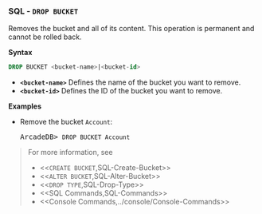 ### SQL - `DROP BUCKET`

Removes the bucket and all of its content.  This operation is permanent and cannot be rolled back.

**Syntax**

```sql
DROP BUCKET <bucket-name>|<bucket-id>
```

- **`<bucket-name>`** Defines the name of the bucket you want to remove.
- **`<bucket-id>`** Defines the ID of the bucket you want to remove.

**Examples**

- Remove the bucket `Account`:

  <pre>
  ArcadeDB> <code type="lang-sql userinput">DROP BUCKET Account</code>
  </pre>

>For more information, see
>- <<`CREATE BUCKET`,SQL-Create-Bucket>>
>- <<`ALTER BUCKET`,SQL-Alter-Bucket>>
>- <<`DROP TYPE`,SQL-Drop-Type>>
>- <<SQL Commands,SQL-Commands>>
>- <<Console Commands,../console/Console-Commands>>
